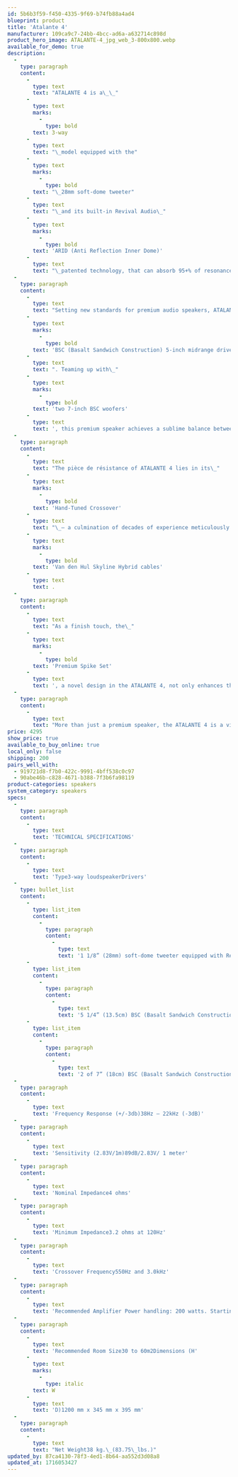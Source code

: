 ```yaml
---
id: 5b6b3f59-f450-4335-9f69-b74fb88a4ad4
blueprint: product
title: 'Atalante 4'
manufacturer: 109ca9c7-24bb-4bcc-ad6a-a632714c898d
product_hero_image: ATALANTE-4_jpg_web_3-800x800.webp
available_for_demo: true
description:
  -
    type: paragraph
    content:
      -
        type: text
        text: "ATALANTE 4 is a\_\_"
      -
        type: text
        marks:
          -
            type: bold
        text: 3-way
      -
        type: text
        text: "\_model equipped with the"
      -
        type: text
        marks:
          -
            type: bold
        text: "\_28mm soft-dome tweeter"
      -
        type: text
        text: "\_and its built-in Revival Audio\_"
      -
        type: text
        marks:
          -
            type: bold
        text: 'ARID (Anti Reflection Inner Dome)'
      -
        type: text
        text: "\_patented technology, that can absorb 95+% of resonance in the chamber."
  -
    type: paragraph
    content:
      -
        type: text
        text: "Setting new standards for premium audio speakers, ATALANTE 4 introduces the industry-first\_"
      -
        type: text
        marks:
          -
            type: bold
        text: 'BSC (Basalt Sandwich Construction) 5-inch midrange driver'
      -
        type: text
        text: ". Teaming up with\_"
      -
        type: text
        marks:
          -
            type: bold
        text: 'two 7-inch BSC woofers'
      -
        type: text
        text: ', this premium speaker achieves a sublime balance between rigidity and lightweight construction, delivering supreme sound symmetry. Thanks to their exceptional damping construction, these drivers provide natural, swift, and smooth responses with remarkably tight bass dynamics.'
  -
    type: paragraph
    content:
      -
        type: text
        text: "The pièce de résistance of ATALANTE 4 lies in its\_"
      -
        type: text
        marks:
          -
            type: bold
        text: 'Hand-Tuned Crossover'
      -
        type: text
        text: "\_– a culmination of decades of experience meticulously tuned by ear, and second to none. Enhancing the auditory experience, it incorporates the best-in-its-range components, including the prestigious\_"
      -
        type: text
        marks:
          -
            type: bold
        text: 'Van den Hul Skyline Hybrid cables'
      -
        type: text
        text: .
  -
    type: paragraph
    content:
      -
        type: text
        text: "As a finish touch, the\_"
      -
        type: text
        marks:
          -
            type: bold
        text: 'Premium Spike Set'
      -
        type: text
        text: ', a novel design in the ATALANTE 4, not only enhances the speaker’s aesthetic but also ensures functional stability, enabling effortless micro-height adjustments.'
  -
    type: paragraph
    content:
      -
        type: text
        text: "More than just a premium speaker, the ATALANTE 4 is a visceral audio and visual experience that takes listening to its next, best level.\_ With its exceptional performance and unparalleled balance, this state-of-the-art floor standing speaker invites you to immerse yourself in a world where art and audio exist in equilibrium."
price: 4295
show_price: true
available_to_buy_online: true
local_only: false
shipping: 200
pairs_well_with:
  - 919721d8-f7b0-422c-9991-4bff538c0c97
  - 90abe46b-c828-4671-b388-7f3b6fa98119
product-categories: speakers
system_category: speakers
specs:
  -
    type: paragraph
    content:
      -
        type: text
        text: 'TECHNICAL SPECIFICATIONS'
  -
    type: paragraph
    content:
      -
        type: text
        text: 'Type3-way loudspeakerDrivers'
  -
    type: bullet_list
    content:
      -
        type: list_item
        content:
          -
            type: paragraph
            content:
              -
                type: text
                text: '1 1/8” (28mm) soft-dome tweeter equipped with Revival Audio ARID (Anti Reflection Inner Dome) patented technology with a large back chamber and low resonance frequency of 650Hz'
      -
        type: list_item
        content:
          -
            type: paragraph
            content:
              -
                type: text
                text: '5 1/4” (13.5cm) BSC (Basalt Sandwich Construction) midrange driver'
      -
        type: list_item
        content:
          -
            type: paragraph
            content:
              -
                type: text
                text: '2 of 7” (18cm) BSC (Basalt Sandwich Construction) woofers'
  -
    type: paragraph
    content:
      -
        type: text
        text: 'Frequency Response (+/-3db)38Hz – 22kHz (-3dB)'
  -
    type: paragraph
    content:
      -
        type: text
        text: 'Sensitivity (2.83V/1m)89dB/2.83V/ 1 meter'
  -
    type: paragraph
    content:
      -
        type: text
        text: 'Nominal Impedance4 ohms'
  -
    type: paragraph
    content:
      -
        type: text
        text: 'Minimum Impedance3.2 ohms at 120Hz'
  -
    type: paragraph
    content:
      -
        type: text
        text: 'Crossover Frequency550Hz and 3.0kHz'
  -
    type: paragraph
    content:
      -
        type: text
        text: 'Recommended Amplifier Power handling: 200 watts. Starting from 30-50 watts.'
  -
    type: paragraph
    content:
      -
        type: text
        text: 'Recommended Room Size30 to 60m2Dimensions (H'
      -
        type: text
        marks:
          -
            type: italic
        text: W
      -
        type: text
        text: 'D)1200 mm x 345 mm x 395 mm'
  -
    type: paragraph
    content:
      -
        type: text
        text: "Net Weight38 kg.\_(83.75\_lbs.)"
updated_by: 87ca4130-78f3-4ed1-8b64-aa552d3d08a8
updated_at: 1716053427
---
```

